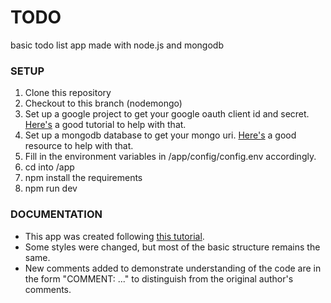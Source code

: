 # TODO
basic todo list app made with node.js and mongodb

### SETUP
1. Clone this repository
2. Checkout to this branch (nodemongo)
3. Set up a google project to get your google oauth client id and secret. [Here's](https://www.balbooa.com/gridbox-documentation/how-to-get-google-client-id-and-client-secret) a good tutorial to help with that.
4. Set up a mongodb database to get your mongo uri. [Here's](https://www.mongodb.com/docs/manual/reference/connection-string/) a good resource to help with that.
5. Fill in the environment variables in /app/config/config.env accordingly.
6. cd into /app
7. npm install the requirements
8. npm run dev

### DOCUMENTATION
* This app was created following [this tutorial](https://dev.to/atultyagi612/build-a-basic-todo-app-with-nodejs-mongodb-20om).
* Some styles were changed, but most of the basic structure remains the same.
* New comments added to demonstrate understanding of the code are in the form "COMMENT: ..." to distinguish from the original author's comments.
